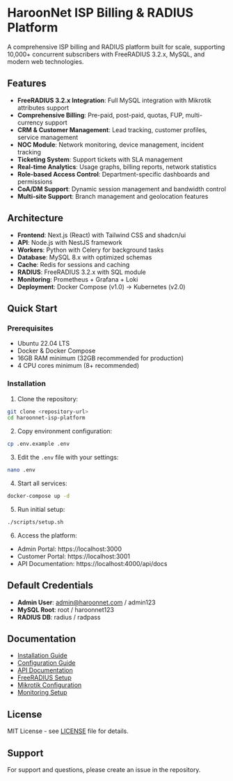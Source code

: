 # HaroonNet ISP Billing & RADIUS Platform

A comprehensive ISP billing and RADIUS platform built for scale, supporting 10,000+ concurrent subscribers with FreeRADIUS 3.2.x, MySQL, and modern web technologies.

## Features

- **FreeRADIUS 3.2.x Integration**: Full MySQL integration with Mikrotik attributes support
- **Comprehensive Billing**: Pre-paid, post-paid, quotas, FUP, multi-currency support
- **CRM & Customer Management**: Lead tracking, customer profiles, service management
- **NOC Module**: Network monitoring, device management, incident tracking
- **Ticketing System**: Support tickets with SLA management
- **Real-time Analytics**: Usage graphs, billing reports, network statistics
- **Role-based Access Control**: Department-specific dashboards and permissions
- **CoA/DM Support**: Dynamic session management and bandwidth control
- **Multi-site Support**: Branch management and geolocation features

## Architecture

- **Frontend**: Next.js (React) with Tailwind CSS and shadcn/ui
- **API**: Node.js with NestJS framework
- **Workers**: Python with Celery for background tasks
- **Database**: MySQL 8.x with optimized schemas
- **Cache**: Redis for sessions and caching
- **RADIUS**: FreeRADIUS 3.2.x with SQL module
- **Monitoring**: Prometheus + Grafana + Loki
- **Deployment**: Docker Compose (v1.0) → Kubernetes (v2.0)

## Quick Start

### Prerequisites

- Ubuntu 22.04 LTS
- Docker & Docker Compose
- 16GB RAM minimum (32GB recommended for production)
- 4 CPU cores minimum (8+ recommended)

### Installation

1. Clone the repository:
```bash
git clone <repository-url>
cd haroonnet-isp-platform
```

2. Copy environment configuration:
```bash
cp .env.example .env
```

3. Edit the `.env` file with your settings:
```bash
nano .env
```

4. Start all services:
```bash
docker-compose up -d
```

5. Run initial setup:
```bash
./scripts/setup.sh
```

6. Access the platform:
- Admin Portal: https://localhost:3000
- Customer Portal: https://localhost:3001
- API Documentation: https://localhost:4000/api/docs

## Default Credentials

- **Admin User**: admin@haroonnet.com / admin123
- **MySQL Root**: root / haroonnet123
- **RADIUS DB**: radius / radpass

## Documentation

- [Installation Guide](docs/installation.md)
- [Configuration Guide](docs/configuration.md)
- [API Documentation](docs/api.md)
- [FreeRADIUS Setup](docs/freeradius.md)
- [Mikrotik Configuration](docs/mikrotik.md)
- [Monitoring Setup](docs/monitoring.md)

## License

MIT License - see [LICENSE](LICENSE) file for details.

## Support

For support and questions, please create an issue in the repository.
